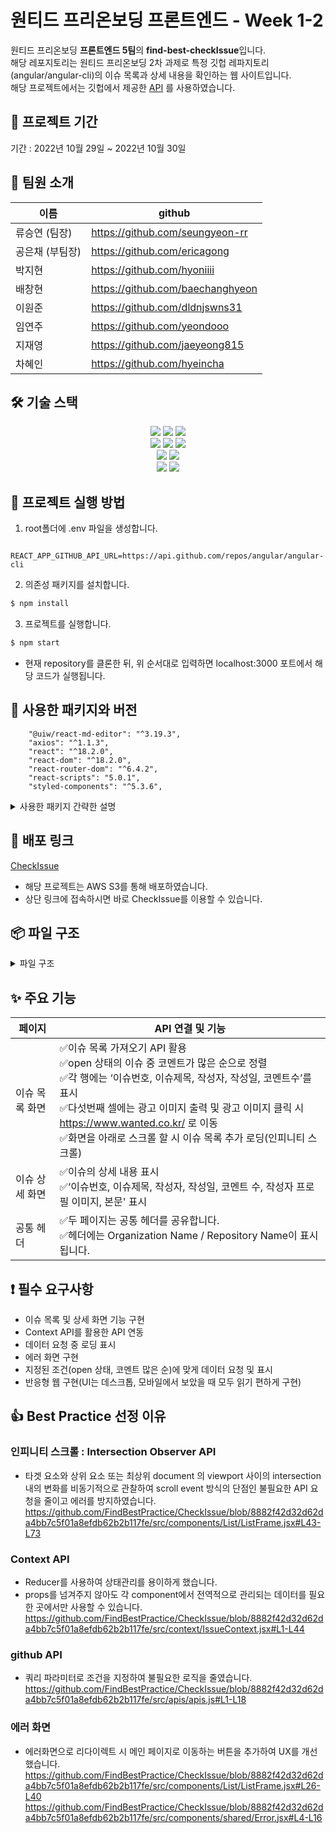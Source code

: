 # 원티드 프리온보딩 프론트엔드 - Week 1-2

원티드 프리온보딩 **프론트엔드 5팀**의 **find-best-checkIssue**입니다.<br>
해당 레포지토리는 원티드 프리온보딩 2차 과제로 특정 깃헙 레파지토리(angular/angular-cli)의 이슈 목록과 상세 내용을 확인하는 웹 사이트입니다.<br>
해당 프로젝트에서는 깃헙에서 제공한 [API]('https://api.github.com/repos/angular/angular-cli/issues') 를 사용하였습니다.

## 📅 프로젝트 기간

기간 : 2022년 10월 29일 ~ 2022년 10월 30일

## 👥 팀원 소개

| 이름        | github                           |
| --------------- |  -------------------------------- |
| 류승연 (팀장)   | https://github.com/seungyeon-rr  |
| 공은채 (부팀장) | https://github.com/ericagong     |
| 박지현          | https://github.com/hyoniiii      |
| 배창현          | https://github.com/baechanghyeon |
| 이원준          | https://github.com/dldnjswns31   |
| 임연주          | https://github.com/yeondooo      |
| 지재영          | https://github.com/jaeyeong815   |
| 차혜인          | https://github.com/hyeincha      |


## 🛠 기술 스택

<div align=center> 
  <img src="https://img.shields.io/badge/html5-E34F26?style=for-the-badge&logo=html5&logoColor=white"> 
  <img src="https://img.shields.io/badge/css-1572B6?style=for-the-badge&logo=css3&logoColor=white"> 
  <img src="https://img.shields.io/badge/javascript-F7DF1E?style=for-the-badge&logo=javascript&logoColor=black"> 
  <br>

  <img src="https://img.shields.io/badge/react-61DAFB?style=for-the-badge&logo=react&logoColor=black"> 
  <img src="https://img.shields.io/badge/axios-5A29E4?style=for-the-badge&logo=axios&logoColor=white"> 
  <img src="https://img.shields.io/badge/styled_components-DB7093?style=for-the-badge&logo=styled-components&logoColor=white"> 
  <br>
  
  <img src="https://img.shields.io/badge/vs_code-007ACC?style=for-the-badge&logo=visualstudiocode&logoColor=white">
  <img src="https://img.shields.io/badge/react_router_dom-CA4245?style=for-the-badge&logo=reactrouter&logoColor=white">
  <br>
  
  <img src="https://img.shields.io/badge/github-181717?style=for-the-badge&logo=github&logoColor=white">
  <img src="https://img.shields.io/badge/git-F05032?style=for-the-badge&logo=git&logoColor=white">
  <br>
</div>


## 🏁 프로젝트 실행 방법

1. root폴더에 .env 파일을 생성합니다.
```
  REACT_APP_GITHUB_API_URL=https://api.github.com/repos/angular/angular-cli
```
2. 의존성 패키지를 설치합니다.
```zsh
$ npm install
```
3. 프로젝트를 실행합니다.
```zsh
$ npm start
```


- 현재 repository를 클론한 뒤, 위 순서대로 입력하면 localhost:3000 포트에서 해당 코드가 실행됩니다.

## 🔰 사용한 패키지와 버전

```
    "@uiw/react-md-editor": "^3.19.3",
    "axios": "^1.1.3",
    "react": "^18.2.0",
    "react-dom": "^18.2.0",
    "react-router-dom": "^6.4.2",
    "react-scripts": "5.0.1",
    "styled-components": "^5.3.6",
```

<details>
<summary>사용한 패키지 간략한 설명</summary>
<div markdown="1">
- react-md-editor: 마크다운 렌더링 라이브러리<br>
- axios : 서버와 비동기 통신<br>
- styled-components : 스타일 적용<br>
- react-router-dom : 라우터 적용<br>
- eslint : 팀원간 코드 컨벤션 통일<br>
- prettier : 팀원간 코드 포맷 통일<br>
- husky : Git Hooks 적용<br>
</div>
</details>

## 🔗 배포 링크

[CheckIssue](http://team5-checkissue.s3-website.ap-northeast-2.amazonaws.com/)

- 해당 프로젝트는 AWS S3를 통해 배포하였습니다.
- 상단 링크에 접속하시면 바로 CheckIssue를 이용할 수 있습니다.

## 📦 파일 구조

<details>
<summary>파일 구조</summary>
<div markdown="1">

```
📦src
 ┣ 📂apis
 ┃ ┣ 📜apis.js - api 모듈
 ┃ ┗ 📜instance.js - axios 인스턴스 생성
 ┣ 📂components
 ┃ ┣ 📂Detail
 ┃ ┃ ┣ 📜DetailFrame.jsx - DetailPage 레이아웃
 ┃ ┃ ┣ 📜IssueContent.jsx - Markdown 레이아웃
 ┃ ┃ ┗ 📜IssueInfo.jsx - Issue 상세 정보 
 ┃ ┣ 📂List
 ┃ ┃ ┣ 📜List.jsx - List 모듈
 ┃ ┃ ┗ 📜ListFrame.jsx - ListPage 목록 & 무한스크롤링  
 ┃ ┗ 📂shared
 ┃ ┃ ┣ 📜Advertisement.jsx - 광고 배너 컴포넌트
 ┃ ┃ ┣ 📜Error.jsx - 에러 컴포넌트
 ┃ ┃ ┣ 📜Header.jsx
 ┃ ┃ ┣ 📜NotFound.jsx - 에러 컴포넌트(404)
 ┃ ┃ ┗ 📜Spinner.jsx - 로딩 컴포넌트
 ┣ 📂context
 ┃ ┗ 📜IssueContext.jsx - ContextAPI store
 ┣ 📂pages
 ┃ ┣ 📜DetailPage.jsx 
 ┃ ┣ 📜ErrorPage.jsx
 ┃ ┣ 📜ListPage.jsx
 ┃ ┗ 📜NotFoundPage.jsx
 ┣ 📂styles
 ┃ ┗ 📜GlobalStyle.jsx - 전역 스타일
 ┣ 📜App.js
 ┣ 📜Router.jsx
 ┗ 📜index.js
 ```

</div>
</details>


## ✨ 주요 기능

| 페이지             | API 연결 및 기능                                                                                                                                                                                                                                                                                     |
| ------------------ | ---------------------------------------------------------------------------------------------------------------------------------------------------------------------------------------------------------------------------------------------------------------------------------------------------- |
| 이슈 목록 화면 | ✅이슈 목록 가져오기 API 활용<br> ✅open 상태의 이슈 중 코멘트가 많은 순으로 정렬<br> ✅각 행에는 ‘이슈번호, 이슈제목, 작성자, 작성일, 코멘트수’를 표시<br>✅다섯번째 셀에는 광고 이미지 출력 및 광고 이미지 클릭 시 https://www.wanted.co.kr/ 로 이동<br>✅화면을 아래로 스크롤 할 시 이슈 목록 추가 로딩(인피니티 스크롤)<br> |
| 이슈 상세 화면        | ✅이슈의 상세 내용 표시<br>✅‘이슈번호, 이슈제목, 작성자, 작성일, 코멘트 수, 작성자 프로필 이미지, 본문' 표시<br>|
| 공통 헤더        | ✅두 페이지는 공통 헤더를 공유합니다.<br>✅헤더에는 Organization Name / Repository Name이 표시됩니다.<br>                                                                                                                                                 |  | 반응형 | ✅모바일<br>✅태블릿 <br>✅PC |

## ❗️ 필수 요구사항

- 이슈 목록 및 상세 화면 기능 구현
- Context API를 활용한 API 연동
- 데이터 요청 중 로딩 표시
- 에러 화면 구현
- 지정된 조건(open 상태, 코멘트 많은 순)에 맞게 데이터 요청 및 표시
- 반응형 웹 구현(UI는 데스크톱, 모바일에서 보았을 때 모두 읽기 편하게 구현)
  
## 👍 Best Practice 선정 이유

### 인피니티 스크롤 : Intersection Observer API
- 타겟 요소와 상위 요소 또는 최상위 document 의 viewport 사이의 intersection 내의 변화를 비동기적으로 관찰하여 scroll event 방식의 단점인 불필요한 API 요청을 줄이고 에러를 방지하였습니다.
https://github.com/FindBestPractice/CheckIssue/blob/8882f42d32d62da4bb7c5f01a8efdb62b2b117fe/src/components/List/ListFrame.jsx#L43-L73

### Context API
- Reducer를 사용하여 상태관리를 용이하게 했습니다.
- props를 넘겨주지 않아도 각 component에서 전역적으로 관리되는 데이터를 필요한 곳에서만 사용할 수 있습니다.
https://github.com/FindBestPractice/CheckIssue/blob/8882f42d32d62da4bb7c5f01a8efdb62b2b117fe/src/context/IssueContext.jsx#L1-L44

### github API 
- 쿼리 파라미터로 조건을 지정하여 불필요한 로직을 줄였습니다.
https://github.com/FindBestPractice/CheckIssue/blob/8882f42d32d62da4bb7c5f01a8efdb62b2b117fe/src/apis/apis.js#L1-L18

### 에러 화면
- 에러화면으로 리다이렉트 시 메인 페이지로 이동하는 버튼을 추가하여 UX를 개선했습니다.
https://github.com/FindBestPractice/CheckIssue/blob/8882f42d32d62da4bb7c5f01a8efdb62b2b117fe/src/components/List/ListFrame.jsx#L26-L40
https://github.com/FindBestPractice/CheckIssue/blob/8882f42d32d62da4bb7c5f01a8efdb62b2b117fe/src/components/shared/Error.jsx#L4-L16

